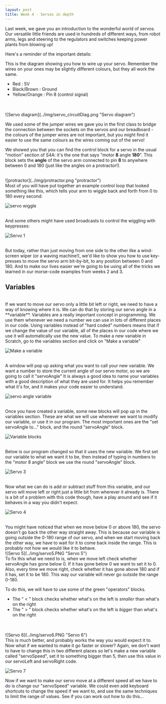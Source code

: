 ```yaml
---
layout: post
title: Week 4 - Servos in depth
---
```


Last week, we gave you an introduction to the wonderful world of servos. Our versatile little friends are used in hundreds of different ways, from robot arms, legs and steering to the regulators and switches keeping power plants from blowing up!

Here's a reminder of the important details:

This is the diagram showing you how to wire up your servo. Remember the wires on your ones may be slightly different colours, but they all work the same.  

 - Red           : 5V
 - Black/Brown   : Ground
 - Yellow/Orange : Pin 8 (control signal)

<br>
<br>
![Servo diagram](../img/servo_circuitDiag.png "Servo diagram")

We used some of the jumper wires we gave you in the first class to bridge the connection between the sockets on the servos and our breadboard - the colours of the jumper wires are not important, but you might find it easier to use the same colours as the wires coming out of the servo!

We showed you that you can find the control block for a servo in the usual "motion" section of S4A: it's the one that says "motor **8** angle **180**". This block sets the **angle** of the servo arm connected to pin **8** to anywhere between 0 and 180 (just like the angles on a protractor!).

<br>
![protractor](../img/protractor.png "protractor")


<br>
Most of you will have put together an example control loop that looked something like this, which tells your arm to wiggle back and forth from 0 to 180 every second:


![servo wiggle](../img/servo_wiggle.PNG "servo wiggle")


<br>
And some others might have used broadcasts to control the wiggling with keypresses:


![Servo 1](../img/servo1.png "Servo 1")


<br>
But today, rather than just moving from one side to the other like a wind-screen wiper (or a waving machine!), we'd like to show you how to use key-presses to move the servo arm bit-by-bit, to any position between 0 and 180. And to make our lives easier we're going to be using all of the tricks we learned in our morse-code examples from weeks 2 and 3.


## Variables

<br>
If we want to move our servo only a little bit left or right, we need to have a way of knowing where it is. We can do that by storing our servo angle in a **variable**. Variables are a really important concept in programming. We use them whenever we need a number we can use in lots of different places in our code. Using variables instead of "hard coded" numbers means that if we change the value of our variable, all of the places in our code where we use it will automatically use the new value. To make a new variable in Scratch, go to the variables section and click on "Make a variable"


![Make a variable](../img/var_createVar.PNG "Make a variable")


<br>
A window will pop up asking what you want to call your new variable. We want a number to store the current angle of our servo motor, so we are going to call it "servoAngle" It is always a good idea to name your variables with a good description of what they are used for. It helps you remember what it's for, and it makes your code easier to understand.

![servo angle variable](../img/var_createServoAngle.PNG "servo angle variable")


<br>
Once you have created a variable, some new blocks will pop up in the variables section. These are what we will use whenever we want to modify our variable, or use it in our program. The most important ones are the "set servoAngle to..." block, and the round "servoAngle" block.

![Variable blocks](../img/var_varBlocks.PNG "Variable blocks")


<br>
Below is our program changed so that it uses the new variable. We first set our variable to what we want it to be, then instead of typing in numbers to the "motor 8 angle" block we use the round "servoAngle" block.

![Servo 3](../img/servo3.png "Servo 3")


<br>
Now what we can do is add or subtract stuff from this variable, and our servo will move left or right just a little bit from wherever it already is. There is a bit of a problem with this code though, have a play around and see if it behaves in a way you didn't expect.

![Servo 4](../img/servo4.PNG "Servo 4")


<br>
You might have noticed that when we move below 0 or above 180, the servo doesn't go back the other way straight away. This is because our variable is going outside the 0-180 range of our servo, and when we start moving back the other way, we have to wait for it to come back inside the range. This is probably not how we would like it to behave.

<br>
![Servo 5](../img/servo5.PNG "Servo 5")


<br>
To fix this what we need to is, when we move left check whether servoAngle has gone below 0. If it has gone below 0 we want to set it to 0. Also, every time we move right, check whether it has gone above 180 and if it has, set it to be 180. This way our variable will never go outside the range 0-180.
 

To do this, we will have to use some of the green "operators" blocks. 

  - The " < " block checks whether what's on the left is *smaller* than what's on the right
  - The " > " block checks whether what's on the left is *bigger* than what's on the right


<br>
<br>
![Servo 6](../img/servo6.PNG "Servo 6")


<br>
This is much better, and probably works the way you would expect it to. Now what if we wanted to make it go faster or slower? Again, we don't want to have to change this in two different places so let's make a new variable called "servoSpeed", set it to something bigger than 5, then use this value in our servoLeft and servoRight code.

![Servo 7](../img/servo7.PNG "Servo 7")

Now if we want to make our servo move at a different speed all we have to do is change our "servoSpeed" variable. We could even add keyboard shortcuts to change the speed if we want to, and use the same techniques to limit the range of values. See if you can work out how to do this...
